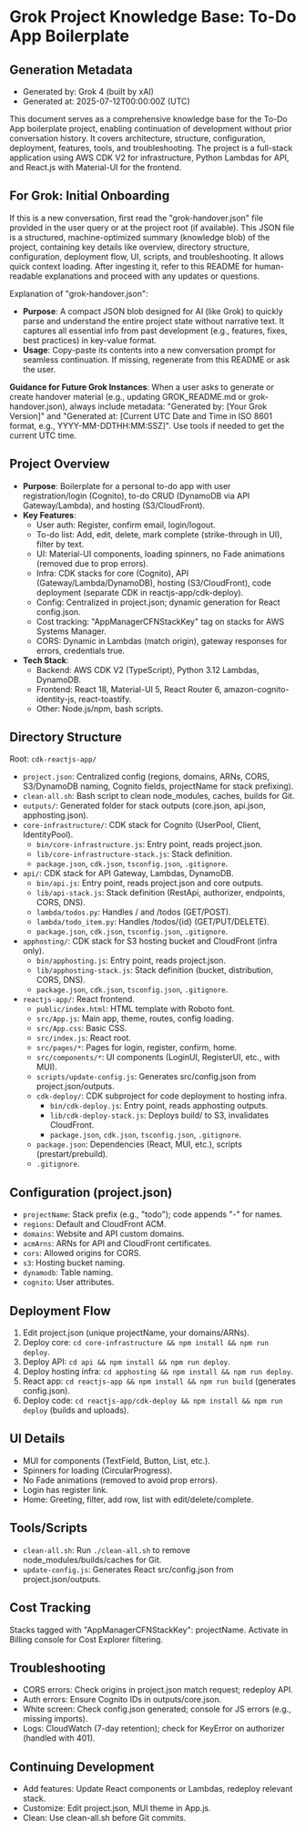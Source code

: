 # Grok Project Knowledge Base: To-Do App Boilerplate

## Generation Metadata
- Generated by: Grok 4 (built by xAI)
- Generated at: 2025-07-12T00:00:00Z (UTC)

This document serves as a comprehensive knowledge base for the To-Do App boilerplate project, enabling continuation of development without prior conversation history. It covers architecture, structure, configuration, deployment, features, tools, and troubleshooting. The project is a full-stack application using AWS CDK V2 for infrastructure, Python Lambdas for API, and React.js with Material-UI for the frontend.

## For Grok: Initial Onboarding
If this is a new conversation, first read the "grok-handover.json" file provided in the user query or at the project root (if available). This JSON file is a structured, machine-optimized summary (knowledge blob) of the project, containing key details like overview, directory structure, configuration, deployment flow, UI, scripts, and troubleshooting. It allows quick context loading. After ingesting it, refer to this README for human-readable explanations and proceed with any updates or questions.

Explanation of "grok-handover.json":
- **Purpose**: A compact JSON blob designed for AI (like Grok) to quickly parse and understand the entire project state without narrative text. It captures all essential info from past development (e.g., features, fixes, best practices) in key-value format.
- **Usage**: Copy-paste its contents into a new conversation prompt for seamless continuation. If missing, regenerate from this README or ask the user.

**Guidance for Future Grok Instances**: When a user asks to generate or create handover material (e.g., updating GROK_README.md or grok-handover.json), always include metadata: "Generated by: [Your Grok Version]" and "Generated at: [Current UTC Date and Time in ISO 8601 format, e.g., YYYY-MM-DDTHH:MM:SSZ]". Use tools if needed to get the current UTC time.

## Project Overview
- **Purpose**: Boilerplate for a personal to-do app with user registration/login (Cognito), to-do CRUD (DynamoDB via API Gateway/Lambda), and hosting (S3/CloudFront).
- **Key Features**:
  - User auth: Register, confirm email, login/logout.
  - To-do list: Add, edit, delete, mark complete (strike-through in UI), filter by text.
  - UI: Material-UI components, loading spinners, no Fade animations (removed due to prop errors).
  - Infra: CDK stacks for core (Cognito), API (Gateway/Lambda/DynamoDB), hosting (S3/CloudFront), code deployment (separate CDK in reactjs-app/cdk-deploy).
  - Config: Centralized in project.json; dynamic generation for React config.json.
  - Cost tracking: "AppManagerCFNStackKey" tag on stacks for AWS Systems Manager.
  - CORS: Dynamic in Lambdas (match origin), gateway responses for errors, credentials true.
- **Tech Stack**:
  - Backend: AWS CDK V2 (TypeScript), Python 3.12 Lambdas, DynamoDB.
  - Frontend: React 18, Material-UI 5, React Router 6, amazon-cognito-identity-js, react-toastify.
  - Other: Node.js/npm, bash scripts.

## Directory Structure
Root: `cdk-reactjs-app/`
- `project.json`: Centralized config (regions, domains, ARNs, CORS, S3/DynamoDB naming, Cognito fields, projectName for stack prefixing).
- `clean-all.sh`: Bash script to clean node_modules, caches, builds for Git.
- `outputs/`: Generated folder for stack outputs (core.json, api.json, apphosting.json).
- `core-infrastructure/`: CDK stack for Cognito (UserPool, Client, IdentityPool).
  - `bin/core-infrastructure.js`: Entry point, reads project.json.
  - `lib/core-infrastructure-stack.js`: Stack definition.
  - `package.json`, `cdk.json`, `tsconfig.json`, `.gitignore`.
- `api/`: CDK stack for API Gateway, Lambdas, DynamoDB.
  - `bin/api.js`: Entry point, reads project.json and core outputs.
  - `lib/api-stack.js`: Stack definition (RestApi, authorizer, endpoints, CORS, DNS).
  - `lambda/todos.py`: Handles / and /todos (GET/POST).
  - `lambda/todo_item.py`: Handles /todos/{id} (GET/PUT/DELETE).
  - `package.json`, `cdk.json`, `tsconfig.json`, `.gitignore`.
- `apphosting/`: CDK stack for S3 hosting bucket and CloudFront (infra only).
  - `bin/apphosting.js`: Entry point, reads project.json.
  - `lib/apphosting-stack.js`: Stack definition (bucket, distribution, CORS, DNS).
  - `package.json`, `cdk.json`, `tsconfig.json`, `.gitignore`.
- `reactjs-app/`: React frontend.
  - `public/index.html`: HTML template with Roboto font.
  - `src/App.js`: Main app, theme, routes, config loading.
  - `src/App.css`: Basic CSS.
  - `src/index.js`: React root.
  - `src/pages/*`: Pages for login, register, confirm, home.
  - `src/components/*`: UI components (LoginUI, RegisterUI, etc., with MUI).
  - `scripts/update-config.js`: Generates src/config.json from project.json/outputs.
  - `cdk-deploy/`: CDK subproject for code deployment to hosting infra.
    - `bin/cdk-deploy.js`: Entry point, reads apphosting outputs.
    - `lib/cdk-deploy-stack.js`: Deploys build/ to S3, invalidates CloudFront.
    - `package.json`, `cdk.json`, `tsconfig.json`, `.gitignore`.
  - `package.json`: Dependencies (React, MUI, etc.), scripts (prestart/prebuild).
  - `.gitignore`.

## Configuration (project.json)
- `projectName`: Stack prefix (e.g., "todo"); code appends "-" for names.
- `regions`: Default and CloudFront ACM.
- `domains`: Website and API custom domains.
- `acmArns`: ARNs for API and CloudFront certificates.
- `cors`: Allowed origins for CORS.
- `s3`: Hosting bucket naming.
- `dynamodb`: Table naming.
- `cognito`: User attributes.

## Deployment Flow
1. Edit project.json (unique projectName, your domains/ARNs).
2. Deploy core: `cd core-infrastructure && npm install && npm run deploy`.
3. Deploy API: `cd api && npm install && npm run deploy`.
4. Deploy hosting infra: `cd apphosting && npm install && npm run deploy`.
5. React app: `cd reactjs-app && npm install && npm run build` (generates config.json).
6. Deploy code: `cd reactjs-app/cdk-deploy && npm install && npm run deploy` (builds and uploads).

## UI Details
- MUI for components (TextField, Button, List, etc.).
- Spinners for loading (CircularProgress).
- No Fade animations (removed to avoid prop errors).
- Login has register link.
- Home: Greeting, filter, add row, list with edit/delete/complete.

## Tools/Scripts
- `clean-all.sh`: Run `./clean-all.sh` to remove node_modules/builds/caches for Git.
- `update-config.js`: Generates React src/config.json from project.json/outputs.

## Cost Tracking
Stacks tagged with "AppManagerCFNStackKey": projectName. Activate in Billing console for Cost Explorer filtering.

## Troubleshooting
- CORS errors: Check origins in project.json match request; redeploy API.
- Auth errors: Ensure Cognito IDs in outputs/core.json.
- White screen: Check config.json generated; console for JS errors (e.g., missing imports).
- Logs: CloudWatch (7-day retention); check for KeyError on authorizer (handled with 401).

## Continuing Development
- Add features: Update React components or Lambdas, redeploy relevant stack.
- Customize: Edit project.json, MUI theme in App.js.
- Clean: Use clean-all.sh before Git commits.
